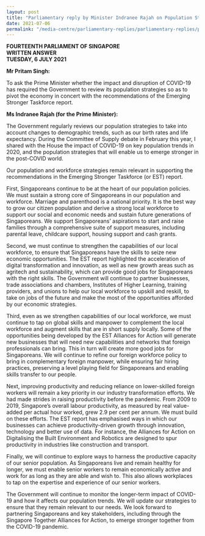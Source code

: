 ```yaml
---
layout: post
title: "Parliamentary reply by Minister Indranee Rajah on Population Strategies and Emerging Stronger Taskforce Report"
date: 2021-07-06
permalink: "/media-centre/parliamentary-replies/parliamentary-replies/parliamentary-reply-by-minister-indranee-rajah-on-population-strategies-and-emerging-stronger-taskforce-report"
---
```


**FOURTEENTH PARLIAMENT OF SINGAPORE**  
**WRITTEN ANSWER**  
**TUESDAY, 6 JULY 2021**

**Mr Pritam Singh:**

To ask the Prime Minister whether the impact and disruption of COVID-19 has required the Government to review its population strategies so as to pivot the economy in concert with the recommendations of the Emerging Stronger Taskforce report.

**Ms Indranee Rajah (for the Prime Minister):** 

The Government regularly reviews our population strategies to take into account changes to demographic trends, such as our birth rates and life expectancy. During the Committee of Supply debate in February this year, I shared with the House the impact of COVID-19 on key population trends in 2020, and the population strategies that will enable us to emerge stronger in the post-COVID world. 

Our population and workforce strategies remain relevant in supporting the recommendations in the Emerging Stronger Taskforce (or EST) report.

First, Singaporeans continue to be at the heart of our population policies. We must sustain a strong core of Singaporeans in our population and workforce. Marriage and parenthood is a national priority. It is the best way to grow our citizen population and derive a strong local workforce to support our social and economic needs and sustain future generations of Singaporeans. We support Singaporeans’ aspirations to start and raise families through a comprehensive suite of support measures, including parental leave, childcare support, housing support and cash grants.

Second, we must continue to strengthen the capabilities of our local workforce, to ensure that Singaporeans have the skills to seize new economic opportunities. The EST report highlighted the acceleration of digital transformation and innovation, as well as new growth areas such as agritech and sustainability, which can provide good jobs for Singaporeans with the right skills. The Government will continue to partner businesses, trade associations and chambers, Institutes of Higher Learning, training providers, and unions to help our local workforce to upskill and reskill, to take on jobs of the future and make the most of the opportunities afforded by our economic strategies.

Third, even as we strengthen capabilities of our local workforce, we must continue to tap on global skills and manpower to complement the local workforce and augment skills that are in short supply locally. Some of the opportunities being developed by the EST Alliances for Action will generate new businesses that will need new capabilities and networks that foreign professionals can bring. This in turn will create more good jobs for Singaporeans. We will continue to refine our foreign workforce policy to bring in complementary foreign manpower, while ensuring fair hiring practices, preserving a level playing field for Singaporeans and enabling skills transfer to our people. 

Next, improving productivity and reducing reliance on lower-skilled foreign workers will remain a key priority in our industry transformation efforts. We had made strides in raising productivity before the pandemic. From 2009 to 2019, Singapore’s overall labour productivity, as measured by real value-added per actual hour worked, grew 2.9 per cent per annum. We must build on these efforts. The EST report has emphasised ways in which our businesses can achieve productivity-driven growth through innovation, technology and better use of data. For instance, the Alliances for Action on Digitalising the Built Environment and Robotics are designed to spur productivity in industries like construction and transport. 

Finally, we will continue to explore ways to harness the productive capacity of our senior population. As Singaporeans live and remain healthy for longer, we must enable senior workers to remain economically active and work for as long as they are able and wish to. This also allows workplaces to tap on the expertise and experience of our senior workers.

The Government will continue to monitor the longer-term impact of COVID-19 and how it affects our population trends. We will update our strategies to ensure that they remain relevant to our needs. We look forward to partnering Singaporeans and key stakeholders, including through the Singapore Together Alliances for Action, to emerge stronger together from the COVID-19 pandemic.
